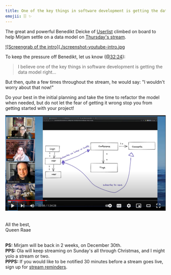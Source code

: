 ```yaml
---
title: One of the key things in software development is getting the data model right, but ...
emojii: 🗄️ ✨
---
```


The great and powerful Benedikt Deicke of [Userlist](https://userlist.com/) climbed on board to help Mirjam settle on a data model on [Thursday's stream](https://youtu.be/Als15kQBxcU).

[![Screengrab of the intro](./screenshot-youtube-intro.jpg](https://youtu.be/Als15kQBxcU)

To keep the pressure off Benedikt, let us know ([@32:24](https://youtu.be/Als15kQBxcU?t=1944)):

> I believe one of the key things in software development is getting the data model right...

But then, quite a few times throughout the stream, he would say: "I wouldn't worry about that now!"

Do your best in the initial planning and take the time to refactor the model when needed, but do not let the fear of getting it wrong stop you from getting started with your project!

[![Screengrab of the stream on the data model section](./screenshot-youtube-datamodel.jpg "Jump straight to the data model chat")](https://youtu.be/Als15kQBxcU?t=1097)

&nbsp;  
All the best,  
Queen Raae

&nbsp;  
**PS:** Mirjam will be back in 2 weeks, on December 30th.  
**PPS:** Ola will keep streaming on Sunday's all through Christmas, and I might yolo a stream or two.  
**PPPS:** If you would like to be notified 30 minutes before a stream goes live, sign up for [stream reminders](/emails/reminders).

